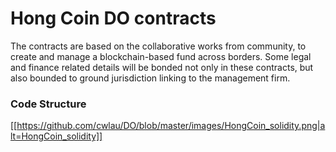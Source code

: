 Hong Coin DO contracts
======================
The contracts are based on the collaborative works from community, to create and manage a blockchain-based fund across borders. Some legal and finance related details will be bonded not only in these contracts, but also bounded to ground jurisdiction linking to the management firm.



### Code Structure
[[https://github.com/cwlau/DO/blob/master/images/HongCoin_solidity.png|alt=HongCoin_solidity]]
